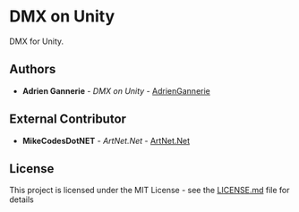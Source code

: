 # DMX on Unity

DMX for Unity.

## Authors

* **Adrien Gannerie** - *DMX on Unity* - [AdrienGannerie](https://github.com/AdrienGannerie)

## External Contributor

* **MikeCodesDotNET** - *ArtNet.Net* - [ArtNet.Net](https://github.com/MikeCodesDotNET/ArtNet.Net)

## License

This project is licensed under the MIT License - see the [LICENSE.md](LICENSE.md) file for details
